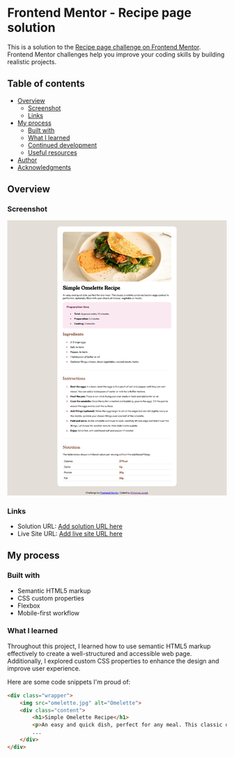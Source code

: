 # Frontend Mentor - Recipe page solution

This is a solution to the [Recipe page challenge on Frontend Mentor](https://www.frontendmentor.io/challenges/recipe-page-KiTsR8QQKm). Frontend Mentor challenges help you improve your coding skills by building realistic projects.

## Table of contents

- [Overview](#overview)
  - [Screenshot](#screenshot)
  - [Links](#links)
- [My process](#my-process)
  - [Built with](#built-with)
  - [What I learned](#what-i-learned)
  - [Continued development](#continued-development)
  - [Useful resources](#useful-resources)
- [Author](#author)
- [Acknowledgments](#acknowledgments)

## Overview

### Screenshot

![](./screenshot.png)

### Links

- Solution URL: [Add solution URL here](https://your-solution-url.com)
- Live Site URL: [Add live site URL here](https://your-live-site-url.com)

## My process

### Built with

- Semantic HTML5 markup
- CSS custom properties
- Flexbox
- Mobile-first workflow

### What I learned

Throughout this project, I learned how to use semantic HTML5 markup effectively to create a well-structured and accessible web page. Additionally, I explored custom CSS properties to enhance the design and improve user experience.

Here are some code snippets I'm proud of:

```html
<div class="wrapper">
    <img src="omelette.jpg" alt="Omelette">
    <div class="content">
        <h1>Simple Omelette Recipe</h1>
        <p>An easy and quick dish, perfect for any meal. This classic omelette combines beaten eggs cooked to perfection, optionally filled with your choice of cheese, vegetables, or meats.</p>
        ...
    </div>
</div>
